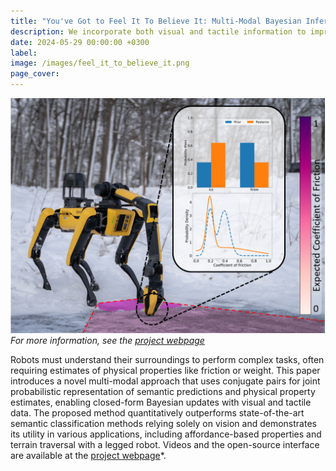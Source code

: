 ```yaml
---
title: "You've Got to Feel It To Believe It: Multi-Modal Bayesian Inference for Semantic and Property Prediction"
description: We incorporate both visual and tactile information to improve semantic maps for robots.
date: 2024-05-29 00:00:00 +0300
label: 
image: /images/feel_it_to_believe_it.png
page_cover:
---
```

![Wireframe](/images/feel_it_to_believe_it.png)
*For more information, see the [project webpage](https://roahmlab.github.io/multimodal_mapping/)*

Robots must understand their surroundings to perform complex tasks, often requiring estimates of physical properties like friction or weight. This paper introduces a novel multi-modal approach that uses conjugate pairs for joint probabilistic representation of semantic predictions and physical property estimates, enabling closed-form Bayesian updates with visual and tactile data. The proposed method quantitatively outperforms state-of-the-art semantic classification methods relying solely on vision and demonstrates its utility in various applications, including affordance-based properties and terrain traversal with a legged robot. Videos and the open-source interface are available at the [project webpage](https://roahmlab.github.io/multimodal_mapping/)*.